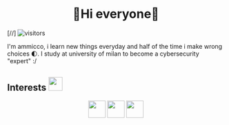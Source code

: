 <div align = "center"><h1>&#128034;Hi everyone&#128034;</h1></div>

[//] ![visitors](https://visitor-badge.glitch.me/badge?page_id=ammicco1.ammicco1)

I'm ammicco, i learn new things everyday and half of the time i make wrong choices &#127763;.
I study at university of milan to become a cybersecurity "expert" :/
<h2>Interests <img src = "https://media2.giphy.com/media/QssGEmpkyEOhBCb7e1/giphy.gif?cid=ecf05e47a0n3gi1bfqntqmob8g9aid1oyj2wr3ds3mg700bl&rid=giphy.gif" height = 32px width = 32px> </h2>
<div align = "center">
  <span><img width = "40px" src = "https://raw.githubusercontent.com/rahulbanerjee26/githubAboutMeGenerator/main/icons/c.svg"></span>
  <span><img width = "40px" src = "https://raw.githubusercontent.com/rahulbanerjee26/githubAboutMeGenerator/main/icons/linux.svg"></span>
  <span><img width = "40px" src = "https://raw.githubusercontent.com/rahulbanerjee26/githubAboutMeGenerator/main/icons/nodejs.svg"></span>
</div>
